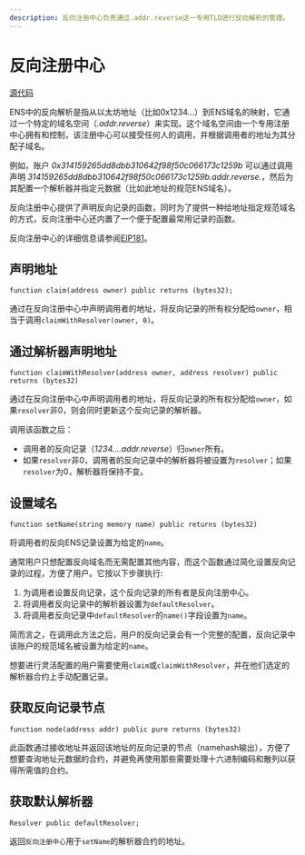 ```yaml
---
description: 反向注册中心负责通过.addr.reverse这一专用TLD进行反向解析的管理。
---
```


# 反向注册中心

[源代码](https://github.com/ensdomains/ens/blob/master/contracts/ReverseRegistrar.sol)

ENS中的反向解析是指从以太坊地址（比如0x1234...）到ENS域名的映射，它通过一个特定的域名空间（_.addr.reverse_）来实现。这个域名空间由一个专用注册中心拥有和控制，该注册中心可以接受任何人的调用，并根据调用者的地址为其分配子域名。

例如，账户 _0x314159265dd8dbb310642f98f50c066173c1259b_ 可以通过调用声明 _314159265dd8dbb310642f98f50c066173c1259b.addr.reverse._，然后为其配置一个解析器并指定元数据（比如此地址的规范ENS域名）。

反向注册中心提供了声明反向记录的函数，同时为了提供一种给地址指定规范域名的方式，反向注册中心还内置了一个便于配置最常用记录的函数。

反向注册中心的详细信息请参阅[EIP181](https://learnblockchain.cn/docs/eips/eip-181.html)。

## 声明地址

```text
function claim(address owner) public returns (bytes32);
```

通过在反向注册中心中声明调用者的地址，将反向记录的所有权分配给`owner`，相当于调用`claimWithResolver(owner, 0)`。

## 通过解析器声明地址

```text
function claimWithResolver(address owner, address resolver) public returns (bytes32)
```

通过在反向注册中心中声明调用者的地址，将反向记录的所有权分配给`owner`，如果`resolver`非0，则会同时更新这个反向记录的解析器。

调用该函数之后：

* 调用者的反向记录（_1234....addr.reverse_）归`owner`所有。
* 如果`resolver`非0，调用者的反向记录中的解析器将被设置为`resolver`；如果`resolver`为0，解析器将保持不变。

## 设置域名

```text
function setName(string memory name) public returns (bytes32)
```

将调用者的反向ENS记录设置为给定的`name`。

通常用户只想配置反向域名而无需配置其他内容，而这个函数通过简化设置反向记录的过程，方便了用户。它按以下步骤执行:

1. 为调用者设置反向记录，这个反向记录的所有者是反向注册中心。
2. 将调用者反向记录中的解析器设置为`defaultResolver`。
3. 将调用者反向记录中`defaultResolver`的`name()`字段设置为`name`。

简而言之，在调用此方法之后，用户的反向记录会有一个完整的配置，反向记录中该账户的规范域名被设置为给定的`name`。

想要进行灵活配置的用户需要使用`claim`或`claimWithResolver`，并在他们选定的解析器合约上手动配置记录。

## 获取反向记录节点

```text
function node(address addr) public pure returns (bytes32)
```

此函数通过接收地址并返回该地址的反向记录的节点（namehash输出），方便了想要查询地址元数据的合约，并避免再使用那些需要处理十六进制编码和散列以获得所需值的合约。

## 获取默认解析器

```text
Resolver public defaultResolver;
```

返回`反向注册中心`用于`setName`的解析器合约的地址。

